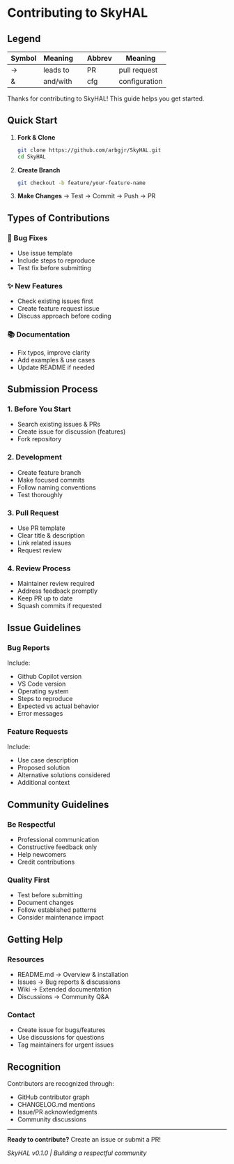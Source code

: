 # Contributing to SkyHAL

## Legend
| Symbol | Meaning | | Abbrev | Meaning |
|--------|---------|---|--------|---------|
| → | leads to | | PR | pull request |
| & | and/with | | cfg | configuration |

Thanks for contributing to SkyHAL! This guide helps you get started.

## Quick Start

1. **Fork & Clone**
   ```bash
   git clone https://github.com/arbgjr/SkyHAL.git
   cd SkyHAL
   ```

2. **Create Branch**
   ```bash
   git checkout -b feature/your-feature-name
   ```

3. **Make Changes** → Test → Commit → Push → PR

## Types of Contributions

### 🐛 Bug Fixes
- Use issue template
- Include steps to reproduce
- Test fix before submitting

### ✨ New Features
- Check existing issues first
- Create feature request issue
- Discuss approach before coding

### 📚 Documentation
- Fix typos, improve clarity
- Add examples & use cases
- Update README if needed

## Submission Process

### 1. Before You Start
- Search existing issues & PRs
- Create issue for discussion (features)
- Fork repository

### 2. Development
- Create feature branch
- Make focused commits
- Follow naming conventions
- Test thoroughly

### 3. Pull Request
- Use PR template
- Clear title & description
- Link related issues
- Request review

### 4. Review Process
- Maintainer review required
- Address feedback promptly
- Keep PR up to date
- Squash commits if requested

## Issue Guidelines

### Bug Reports
Include:
- Github Copilot version
- VS Code version
- Operating system
- Steps to reproduce
- Expected vs actual behavior
- Error messages

### Feature Requests
Include:
- Use case description
- Proposed solution
- Alternative solutions considered
- Additional context

## Community Guidelines

### Be Respectful
- Professional communication
- Constructive feedback only
- Help newcomers
- Credit contributions

### Quality First
- Test before submitting
- Document changes
- Follow established patterns
- Consider maintenance impact

## Getting Help

### Resources
- README.md → Overview & installation
- Issues → Bug reports & discussions
- Wiki → Extended documentation
- Discussions → Community Q&A

### Contact
- Create issue for bugs/features
- Use discussions for questions
- Tag maintainers for urgent issues

## Recognition

Contributors are recognized through:
- GitHub contributor graph
- CHANGELOG.md mentions
- Issue/PR acknowledgments
- Community discussions

---

**Ready to contribute?** Create an issue or submit a PR!

*SkyHAL v0.1.0 | Building a respectful community*